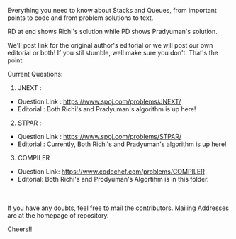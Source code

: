 
Everything you need to know about Stacks and Queues, from important points to code and from problem solutions to text.

RD at end shows Richi's solution while PD shows Pradyuman's solution.

We'll post link for the original author's editorial or we will post our own editorial or both!
If you stil stumble, well make sure you don't. That's the point. 

Current Questions: 
 1. JNEXT :
 - Question Link : https://www.spoj.com/problems/JNEXT/
 - Editorial : Both Richi's and Pradyuman's algorithm is up here! 
 2. STPAR :
 - Question Link : https://www.spoj.com/problems/STPAR/
 - Editorial : Currently, Both Richi's and Pradyuman's algorithm is up here!
 3. COMPILER
 - Question Link: https://www.codechef.com/problems/COMPILER
 - Editorial: Both Richi's and Prodyuman's Algortihm is in this folder.

<br/><br/>
If you have any doubts, feel free to mail the contributors. Mailing Addresses are at the homepage of repository.

Cheers!! 
